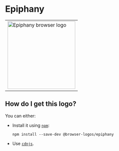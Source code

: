 # Epiphany

<table>
    <tr height=230>
        <td>
            <a href="https://github.com/alrra/browser-logos/tree/fe67c07fd39322ac5378f63f9f9d50422d7658b7/src/archive/epiphany">
                <img width=220 src="https://raw.githubusercontent.com/alrra/browser-logos/fe67c07fd39322ac5378f63f9f9d50422d7658b7/src/archive/epiphany/epiphany.svg?sanitize=true" alt="Epiphany browser logo">
            </a>
        </td>
    </tr>
</table>

## How do I get this logo?

You can either:

* Install it using [`npm`][npm]:

  `npm install --save-dev @browser-logos/epiphany`

* Use [`cdnjs`][cdnjs].

<!-- Link labels: -->

[cdnjs]: https://cdnjs.com/libraries/browser-logos
[npm]: https://www.npmjs.com/
